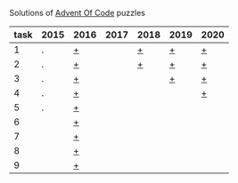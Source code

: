 Solutions of [Advent Of Code](https://adventofcode.com) puzzles

task | 2015 | 2016 | 2017 | 2018 | 2019 | 2020
------------ | ------------ | ------------ | ------------- | ------------- | ------------- | -------------
1 | . | [+](https://adventofcode.com/2016/day/1) | | [+](https://adventofcode.com/2018/day/1) | [+](https://adventofcode.com/2019/day/1) | [+](https://adventofcode.com/2020/day/1)
2 | . | [+](https://adventofcode.com/2016/day/2) | | [+](https://adventofcode.com/2019/day/2) | [+](https://adventofcode.com/2019/day/1) | [+](https://adventofcode.com/2020/day/2)
3 | . | [+](https://adventofcode.com/2016/day/3) | | |[+](https://adventofcode.com/2019/day/3)  | [+](https://adventofcode.com/2020/day/3)
4 | . | [+](https://adventofcode.com/2016/day/4) | | | | [+](https://adventofcode.com/2020/day/4)
5 | . | [+](https://adventofcode.com/2016/day/5) | | | |
6 |   | [+](https://adventofcode.com/2016/day/6) | | | |
7 |   | [+](https://adventofcode.com/2016/day/7) | | | |
8 |   | [+](https://adventofcode.com/2016/day/8) | | | |
9 |   | [+](https://adventofcode.com/2016/day/9) | | | |